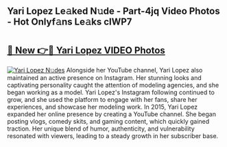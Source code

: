 ## Yari Lopez Le𝚊ked N𝚞de - Part-4jq Video Photos - Hot Onlyf𝚊ns Le𝚊ks cIWP7

# <h2><a href="http://ab25955.deff.icu/?id=Yari+Lopez">🔗 New 👉🔴 Yari Lopez VIDEO Photos</a></h2>

[![Yari Lopez N𝚞des](https://i.imgur.com/rIISA9y.gif)](http://ab25955.deff.icu/?id=Yari+Lopez)
Alongside her YouTube channel, Yari Lopez also maintained an active presence on Instagram. Her stunning looks and captivating personality caught the attention of modeling agencies, and she began working as a model. Yari Lopez's Instagram following continued to grow, and she used the platform to engage with her fans, share her experiences, and showcase her modeling work. In 2015, Yari Lopez expanded her online presence by creating a YouTube channel. She began posting vlogs, comedy skits, and gaming content, which quickly gained traction. Her unique blend of humor, authenticity, and vulnerability resonated with viewers, leading to a steady growth in her subscriber base.
